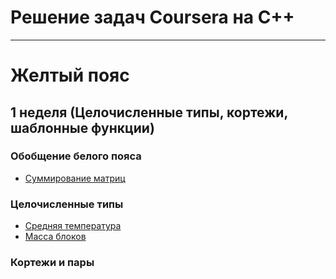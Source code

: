 # Решение задач Coursera на C++

-----------------------------

# Желтый пояс

## 1 неделя (Целочисленные типы, кортежи, шаблонные функции)
### Обобщение белого пояса
- [Суммирование матриц](matrix_sum.cpp)
### Целочисленные типы
- [Средняя температура](temperature.cpp)
- [Масса блоков](blocks_weight.cpp)
### Кортежи и пары
